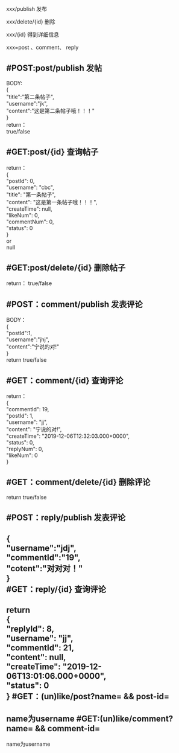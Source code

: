 xxx/publish  发布

xxx/delete/{id} 删除

xxx/{id}      得到详细信息

xxx=post 、comment、 reply

#POST:post/publish 发帖
-----------------------
BODY:  
{  
   	"title":"第二条帖子",  
	"username":"jk",  
	"content":"这是第二条帖子哦！！！"  
}   
return：  
true/false


#GET:post/{id} 查询帖子
-----
return：    
{  
    "postId": 0,  
    "username": "cbc",  
    "title": "第一条帖子",  
    "content": "这是第一条帖子哦！！！",  
    "createTime": null,  
    "likeNum": 0,  
    "commentNum": 0,  
    "status": 0  
}  
or  
null

#GET:post/delete/{id} 删除帖子
---
return：
true/false    

#POST：comment/publish 发表评论
---
BODY：  
{  
	"postId":1,  
	"username":"jhj",  
	"content":"宁说的对!"  
}  
return true/false
  
#GET：comment/{id} 查询评论
---
return：  
{  
    "commentId": 19,   
    "postId": 1,  
    "username": "jj",  
    "content": "宁说的对!",  
    "createTime": "2019-12-06T12:32:03.000+0000",  
    "status": 0,  
    "replyNum": 0,  
    "likeNum": 0  
}

#GET：comment/delete/{id} 删除评论
---
return true/false

#POST：reply/publish 发表评论
---
{  
	"username":"jdj",  
	"commentId":"19",  
	"cotent":"对对对！"  
}  
#GET：reply/{id} 查询评论
---
return  
{  
    "replyId": 8,  
    "username": "jj",  
    "commentId": 21,  
    "content": null,  
    "createTime": "2019-12-06T13:01:06.000+0000",  
    "status": 0  
}
#GET：(un)like/post?name=  &&  post-id=  
---
name为username
#GET:(un)like/comment?name= && comment-id=
---
name为username